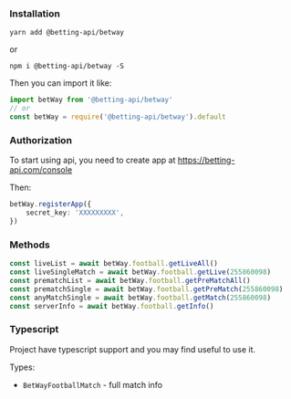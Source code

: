 
### Installation

`yarn add @betting-api/betway`

or

`npm i @betting-api/betway -S`


Then you can import it like:

```typescript
import betWay from '@betting-api/betway'
// or
const betWay = require('@betting-api/betway').default
```


### Authorization

To start using api, you need to create app at 
https://betting-api.com/console

Then:

```typescript
betWay.registerApp({
    secret_key: 'XXXXXXXXX',
})
```


### Methods

```typescript
const liveList = await betWay.football.getLiveAll()
const liveSingleMatch = await betWay.football.getLive(255860098)
const prematchList = await betWay.football.getPreMatchAll()
const prematchSingle = await betWay.football.getPreMatch(255860098)
const anyMatchSingle = await betWay.football.getMatch(255860098)
const serverInfo = await betWay.football.getInfo()
```



### Typescript

Project have typescript support and you may find useful to use it.

Types:
- `BetWayFootballMatch` - full match info
